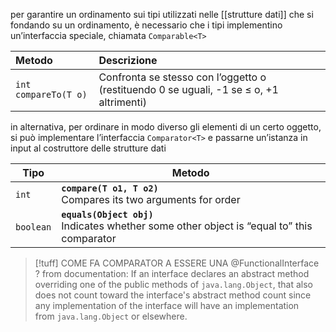 per garantire un ordinamento sui tipi utilizzati nelle [[strutture dati]] che si fondando su un ordinamento, è necessario che i tipi implementino un’interfaccia speciale, chiamata `Comparable<T>`

| Metodo               | Descrizione                                                                             |
| :------------------- | :-------------------------------------------------------------------------------------- |
| `int compareTo(T o)` | Confronta se stesso con l’oggetto o (restituendo 0 se uguali, -1 se ≤ o, +1 altrimenti) |

in alternativa, per ordinare in modo diverso gli elementi di un certo oggetto, si può implementare l’interfaccia `Comparator<T>` e passarne un’istanza in input al costruttore delle strutture dati 

| Tipo      | Metodo                                                                                        |
| --------- | --------------------------------------------------------------------------------------------- |
| `int`     | **`compare(T o1, T o2)`**<br>Compares its two arguments for order                             |
| `boolean` | **`equals(Object obj)`**<br>Indicates whether some other object is “equal to” this comparator |
>[!tuff] COME FA COMPARATOR A ESSERE UNA @FunctionalInterface ?
>from documentation:
>If an interface declares an abstract method overriding one of the public methods of `java.lang.Object`, that also does not count toward the interface's abstract method count since any implementation of the interface will have an implementation from `java.lang.Object` or elsewhere.

